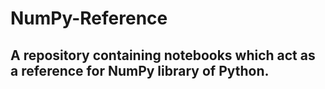 # NumPy-Reference
## A repository containing notebooks which act as a reference for NumPy library of Python.

